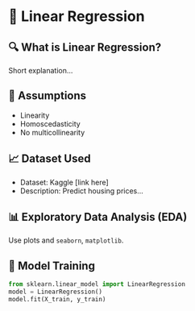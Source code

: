 # 📘 Linear Regression

## 🔍 What is Linear Regression?
Short explanation...

## 🧠 Assumptions
- Linearity
- Homoscedasticity
- No multicollinearity

## 📈 Dataset Used
- Dataset: Kaggle [link here]
- Description: Predict housing prices...

## 📊 Exploratory Data Analysis (EDA)
Use plots and `seaborn`, `matplotlib`.

## 🧮 Model Training
```python
from sklearn.linear_model import LinearRegression
model = LinearRegression()
model.fit(X_train, y_train)
